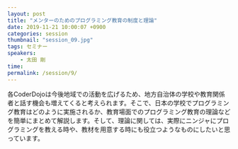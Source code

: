 ```yaml
---
layout: post
title: "メンターのためのプログラミング教育の制度と理論"
date: 2019-11-21 10:00:07 +0900
categories: session
thumbnail: "session_09.jpg"
tags: セミナー
speakers:
    - 太田 剛
time:
permalink: /session/9/
---
```


各CoderDojoは今後地域での活動を広げるため、地方自治体の学校や教育関係者と話す機会も増えてくると考えられます。そこで、日本の学校でプログラミング教育はどのように実施されるか、教育場面でのプログラミング教育の理論などを簡単にまとめて解説します。そして、理論に関しては、実際にニンジャにプログラミングを教える時や、教材を用意する時にも役立つようなものにしたいと思っています。
